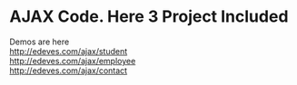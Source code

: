 # AJAX Code. Here 3 Project Included

Demos are here <br />
http://edeves.com/ajax/student <br />
http://edeves.com/ajax/employee <br />
http://edeves.com/ajax/contact <br />
